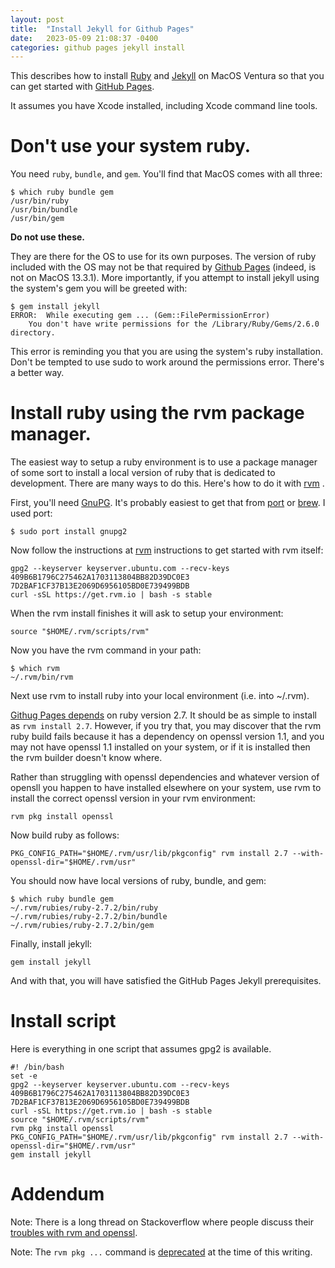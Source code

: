 ```yaml
---
layout: post
title:  "Install Jekyll for Github Pages"
date:   2023-05-09 21:08:37 -0400
categories: github pages jekyll install
---
```


This describes how to install [Ruby](https://www.ruby-lang.org) and
[Jekyll](https://jekyllrb.com) on MacOS Ventura so that you can get
started with [GitHub
Pages](https://docs.github.com/en/pages/setting-up-a-github-pages-site-with-jekyll/creating-a-github-pages-site-with-jekyll).

It assumes you have Xcode installed, including Xcode command line
tools.

# Don't use your system ruby.

You need ```ruby```, ```bundle```, and ```gem```. You'll find that
MacOS comes with all three:

```
$ which ruby bundle gem
/usr/bin/ruby
/usr/bin/bundle
/usr/bin/gem
```

**Do not use these.**

They are there for the OS to use for its own purposes. The version of
ruby included with the OS may not be that required by [Github
Pages](https://pages.github.com/versions) (indeed, is not on MacOS
13.3.1). More importantly, if you attempt to install jekyll using the
system's gem you will be greeted with:

```
$ gem install jekyll
ERROR:  While executing gem ... (Gem::FilePermissionError)
    You don't have write permissions for the /Library/Ruby/Gems/2.6.0 directory.
```

This error is reminding you that you are using the system's ruby
installation. Don't be tempted to use sudo to work around the
permissions error. There's a better way.

# Install ruby using the rvm package manager.

The easiest way to setup a ruby environment is to use a package
manager of some sort to install a local version of ruby that is
dedicated to development.  There are many ways to do this. Here's how
to do it with [rvm](https://rvm.io/) .

First, you'll need [GnuPG](https://gnupg.org/). It's probably easiest
to get that from [port](https://www.macports.org) or
[brew](https://brew.sh/). I used port:

```
$ sudo port install gnupg2
```

Now follow the instructions at [rvm](https://rvm.io) instructions to
get started with rvm itself:

```
gpg2 --keyserver keyserver.ubuntu.com --recv-keys 409B6B1796C275462A1703113804BB82D39DC0E3 7D2BAF1CF37B13E2069D6956105BD0E739499BDB
curl -sSL https://get.rvm.io | bash -s stable
```

When the rvm install finishes it will ask to setup your environment:

```
source "$HOME/.rvm/scripts/rvm"
```

Now you have the rvm command in your path:

```
$ which rvm
~/.rvm/bin/rvm
```

Next use rvm to install ruby into your local environment (i.e. into
~/.rvm).

[Githug Pages depends](https://pages.github.com/versions/) on ruby
version 2.7. It should be as simple to install as ```rvm install
2.7```. However, if you try that, you may discover that the rvm ruby
build fails because it has a dependency on openssl version 1.1, and
you may not have openssl 1.1 installed on your system, or if it is
installed then the rvm builder doesn't know where.

Rather than struggling with openssl dependencies and whatever version
of opensll you happen to have installed elsewhere on your system, use
rvm to install the correct openssl version in your rvm environment:

```
rvm pkg install openssl
```

Now build ruby as follows:

```
PKG_CONFIG_PATH="$HOME/.rvm/usr/lib/pkgconfig" rvm install 2.7 --with-openssl-dir="$HOME/.rvm/usr"
```

You should now have local versions of ruby, bundle, and gem:

```
$ which ruby bundle gem
~/.rvm/rubies/ruby-2.7.2/bin/ruby
~/.rvm/rubies/ruby-2.7.2/bin/bundle
~/.rvm/rubies/ruby-2.7.2/bin/gem
```

Finally, install jekyll:

```
gem install jekyll
```

And with that, you will have satisfied the GitHub Pages Jekyll
prerequisites.

# Install script

Here is everything in one script that assumes gpg2 is available.

```
#! /bin/bash
set -e
gpg2 --keyserver keyserver.ubuntu.com --recv-keys 409B6B1796C275462A1703113804BB82D39DC0E3 7D2BAF1CF37B13E2069D6956105BD0E739499BDB
curl -sSL https://get.rvm.io | bash -s stable
source "$HOME/.rvm/scripts/rvm"
rvm pkg install openssl
PKG_CONFIG_PATH="$HOME/.rvm/usr/lib/pkgconfig" rvm install 2.7 --with-openssl-dir="$HOME/.rvm/usr"
gem install jekyll
```

# Addendum

Note: There is a long thread on Stackoverflow where people discuss
their [troubles with rvm and
openssl](https://stackoverflow.com/questions/15511943/troubles-with-rvm-and-openssl).

Note: The `rvm pkg ...` command is [deprecated](https://rvm.io/packages) at
the time of this writing.